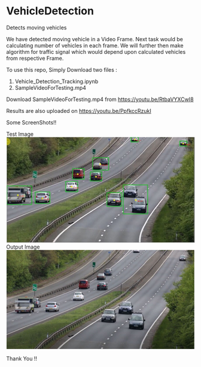 # VehicleDetection
Detects moving vehicles


We have detected moving vehicle in a Video Frame.
Next task would be calculating number of vehicles in each frame.
We will further then make algorithm for traffic signal which would depend upon calculated vehicles from respective Frame.


  
  
To use this repo, Simply Download two files :
  1. Vehicle_Detection_Tracking.ipynb
  2. SampleVideoForTesting.mp4
  
Download SampleVideoForTesting.mp4 from https://youtu.be/RtbaVYXCwI8 
  
Results are also uploaded on https://youtu.be/PpfkccRzukI 


Some ScreenShots!!

Test Image ![alt text](https://raw.githubusercontent.com/rajat8266/VehicleDetection/master/Images/Result%20Image.jpg)
Output Image ![alt text](https://raw.githubusercontent.com/rajat8266/VehicleDetection/master/Images/Test%20Image.jpg)


Thank You !!
